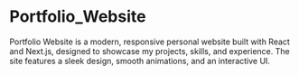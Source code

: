 # Portfolio_Website
Portfolio Website is a modern, responsive personal website built with React and Next.js, designed to showcase my projects, skills, and experience. The site features a sleek design, smooth animations, and an interactive UI.
